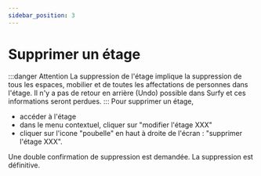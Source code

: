 ```yaml
---
sidebar_position: 3
---
```


# Supprimer un étage

:::danger Attention 
La suppression de l'étage implique la suppression de tous les espaces, mobilier et de toutes les affectations de personnes dans l'étage. Il n'y a pas de retour en arrière (Undo) possible dans Surfy et ces informations seront perdues.
:::
Pour supprimer un étage, 
-   accéder à l'étage
-   dans le menu contextuel, cliquer sur "modifier l'étage XXX"
-   cliquer sur l'icone "poubelle" en haut à droite de l'écran : "supprimer l'étage XXX".

 Une double confirmation de suppression est demandée. La suppression est définitive.
